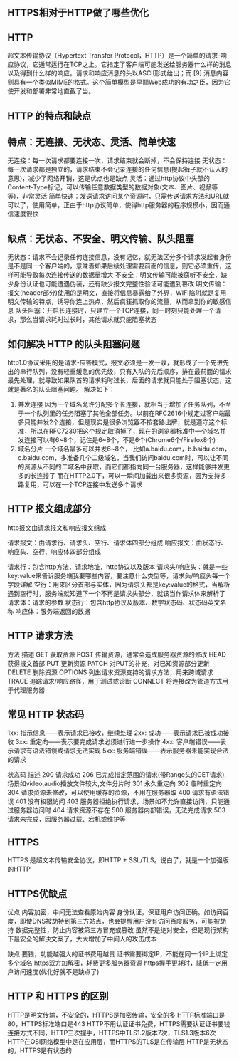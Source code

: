 ## HTTPS相对于HTTP做了哪些优化

## HTTP
超文本传输协议（Hypertext Transfer Protocol，HTTP）是一个简单的请求-响应协议，它通常运行在TCP之上。它指定了客户端可能发送给服务器什么样的消息以及得到什么样的响应。请求和响应消息的头以ASCII形式给出；而 [9] 消息内容则具有一个类似MIME的格式。这个简单模型是早期Web成功的有功之臣，因为它使开发和部署非常地直截了当。

## HTTP 的特点和缺点

## 特点：无连接、无状态、灵活、简单快速
无连接：每一次请求都要连接一次，请求结束就会断掉，不会保持连接
无状态：每一次请求都是独立的，请求结束不会记录连接的任何信息(提起裤子就不认人的意思)，减少了网络开销，这是优点也是缺点
灵活：通过http协议中头部的Content-Type标记，可以传输任意数据类型的数据对象(文本、图片、视频等等)，非常灵活
简单快速：发送请求访问某个资源时，只需传送请求方法和URL就可以了，使用简单，正由于http协议简单，使得http服务器的程序规模小，因而通信速度很快

## 缺点：无状态、不安全、明文传输、队头阻塞
无状态：请求不会记录任何连接信息，没有记忆，就无法区分多个请求发起者身份是不是同一个客户端的，意味着如果后续处理需要前面的信息，则它必须重传，这样可能导致每次连接传送的数据量增大
不安全：明文传输可能被窃听不安全，缺少身份认证也可能遭遇伪装，还有缺少报文完整性验证可能遭到篡改
明文传输：报文(header部分)使用的是明文，直接将信息暴露给了外界，WIFI陷阱就是复用明文传输的特点，诱导你连上热点，然后疯狂抓取你的流量，从而拿到你的敏感信息
队头阻塞：开启长连接时，只建立一个TCP连接，同一时刻只能处理一个请求，那么当请求耗时过长时，其他请求就只能阻塞状态

## 如何解决 HTTP 的队头阻塞问题
http1.0协议采用的是请求-应答模式，报文必须是一发一收，就形成了一个先进先出的串行队列，没有轻重缓急的优先级，只有入队的先后顺序，排在最前面的请求最先处理，就导致如果队首的请求耗时过长，后面的请求就只能处于阻塞状态，这就是著名的队头阻塞问题。
解决如下：
1. 并发连接
因为一个域名允许分配多个长连接，就相当于增加了任务队列，不至于一个队列里的任务阻塞了其他全部任务。以前在RFC2616中规定过客户端最多只能并发2个连接，但是现实是很多浏览器不按套路出牌，就是遵守这个标准，所以在RFC7230把这个规定取消掉了，现在的浏览器标准中一个域名并发连接可以有6~8个，记住是6~8个，不是6个(Chrome6个/Firefox8个)
2. 域名分片
一个域名最多可以并发6~8个，
比如a.baidu.com，b.baidu.com，c.baidu.com，多准备几个二级域名，当我们访问baidu.com时，可以让不同的资源从不同的二域名中获取，而它们都指向同一台服务器，这样能够并发更多的长连接了
而在HTTP2.0下，可以一瞬间加载出来很多资源，因为支持多路复用，可以在一个TCP连接中发送多个请求

## HTTP 报文组成部分
http报文由请求报文和响应报文组成

请求报文：由请求行、请求头、空行、请求体四部分组成
响应报文：由状态行、响应头、空行、响应体四部分组成

请求行：包含http方法，请求地址，http协议以及版本
请求头/响应头：就是一些key:value来告诉服务端我要哪些内容，要注意什么类型等，请求头/响应头每一个字段详解
空行：用来区分首部与实体，因为请求头都是key:value的格式，当解析遇到空行时，服务端就知道下一个不再是请求头部分，就该当作请求体来解析了
请求体：请求的参数
状态行：包含http协议及版本、数字状态码、状态码英文名称
响应体：服务端返回的数据

## HTTP 请求方法

方法    描述
GET     获取资源
POST    传输资源，通常会造成服务器资源的修改
HEAD    获得报文首部
PUT     更新资源
PATCH   对PUT的补充，对已知资源部分更新 
DELETE   删除资源
OPTIONS 列出请求资源支持的请求方法，用来跨域请求
TRACE   追踪请求/响应路径，用于测试或诊断
CONNECT 将连接改为管道方式用于代理服务器

## 常见 HTTP 状态码
1xx: 指示信息——表示请求已接收，继续处理
2xx: 成功——表示请求已被成功接收
3xx: 重定向——表示要完成请求必须进行进一步操作
4xx: 客户端错误——表示请求有语法错误或请求无法实现
5xx: 服务端错误——表示服务器未能实现合法的请求

状态码    描述
200       请求成功
206       已完成指定范围的请求(带Range头的GET请求),场景如video,audio播放文件较大,文件分片时
301       永久重定向
302       临时重定向
304       请求资源未修改，可以使用缓存的资源，不用在服务器取
400       请求有语法错误
401       没有权限访问
403       服务器拒绝执行请求，场景如不允许直接访问，只能通过服务器访问时
404       请求资源不存在
500       服务器内部错误，无法完成请求
503       请求未完成，因服务器过载、宕机或维护等

## HTTPS
HTTPS 是超文本传输安全协议，即HTTP + SSL/TLS。说白了，就是一个加强版的HTTP

## HTTPS优缺点
优点
内容加密，中间无法查看原始内容
身份认证，保证用户访问正确。如访问百度，即使DNS被劫持到第三方站点，也会提醒用户没有访问百度服务，可能被劫持
数据完整性，防止内容被第三方冒充或篡改
虽然不是绝对安全，但是现行架构下最安全的解决文案了，大大增加了中间人的攻击成本

缺点
要钱，功能越强大的证书费用越贵
证书需要绑定IP，不能在同一个IP上绑定多个域名
https双方加解密，耗费更多服务器资源
https握手更耗时，降低一定用户访问速度(优化好就不是缺点了)

## HTTP 和 HTTPS 的区别
HTTP是明文传输，不安全的，HTTPS是加密传输，安全的多
HTTP标准端口是80，HTTPS标准端口是443
HTTP不用认证证书免费，HTTPS需要认证证书要钱
连接方式不同，HTTP三次握手，HTTPS中TLS1.2版本7次，TLS1.3版本6次
HTTP在OSI网络模型中是在应用层，而HTTPS的TLS是在传输层
HTTP是无状态的，HTTPS是有状态的